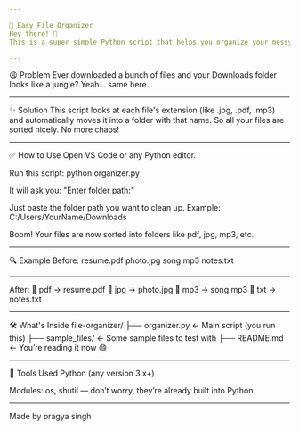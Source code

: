 ```yaml
---

📂 Easy File Organizer
Hey there! 👋
This is a super simple Python script that helps you organize your messy folders by putting files into separate folders based on their type (like PDFs, images, songs, etc.).

---
```


😩 Problem
Ever downloaded a bunch of files and your Downloads folder looks like a jungle?
Yeah... same here.

---
✨ Solution
This script looks at each file's extension (like .jpg, .pdf, .mp3)
and automatically moves it into a folder with that name.
So all your files are sorted nicely. No more chaos!

---
✅ How to Use
Open VS Code or any Python editor.

Run this script:
python organizer.py

It will ask you: "Enter folder path:"

Just paste the folder path you want to clean up. Example:
C:/Users/YourName/Downloads

Boom! Your files are now sorted into folders like pdf, jpg, mp3, etc.

---
🔍 Example
Before:
resume.pdf
photo.jpg
song.mp3
notes.txt

---
After:
📁 pdf → resume.pdf
📁 jpg → photo.jpg
📁 mp3 → song.mp3
📁 txt → notes.txt

---

🛠️ What's Inside
file-organizer/
├── organizer.py ← Main script (you run this)
├── sample_files/ ← Some sample files to test with
├── README.md ← You’re reading it now 😄

---
🔧 Tools Used
Python (any version 3.x+)

Modules: os, shutil — don’t worry, they’re already built into Python.

---
Made by pragya singh
